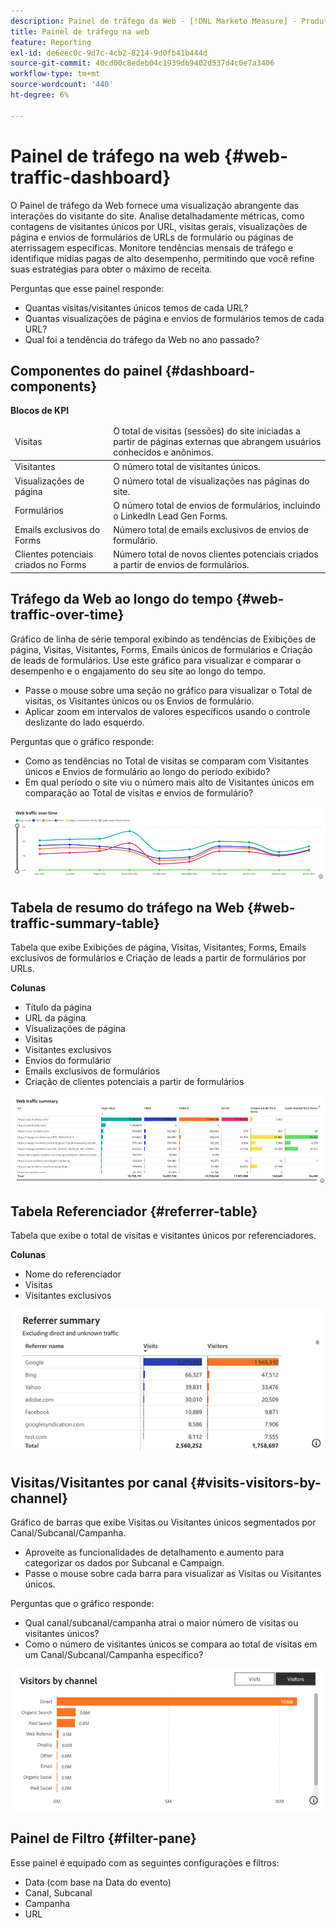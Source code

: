 ```yaml
---
description: Painel de tráfego da Web - [!DNL Marketo Measure] - Produto
title: Painel de tráfego na web
feature: Reporting
exl-id: de6eec0c-9d7c-4cb2-8214-9d0fb41b444d
source-git-commit: 40cd00c8edeb04c1939db9402d537d4c0e7a3406
workflow-type: tm+mt
source-wordcount: '440'
ht-degree: 6%

---
```


# Painel de tráfego na web {#web-traffic-dashboard}

O Painel de tráfego da Web fornece uma visualização abrangente das interações do visitante do site. Analise detalhadamente métricas, como contagens de visitantes únicos por URL, visitas gerais, visualizações de página e envios de formulários de URLs de formulário ou páginas de aterrissagem específicas. Monitore tendências mensais de tráfego e identifique mídias pagas de alto desempenho, permitindo que você refine suas estratégias para obter o máximo de receita.

Perguntas que esse painel responde:

* Quantas visitas/visitantes únicos temos de cada URL?
* Quantas visualizações de página e envios de formulários temos de cada URL?
* Qual foi a tendência do tráfego da Web no ano passado?

## Componentes do painel {#dashboard-components}

**Blocos de KPI**

<table>
<thead>
  <tr>
    <td>Visitas</td>
    <td>O total de visitas (sessões) do site iniciadas a partir de páginas externas que abrangem usuários conhecidos e anônimos.</td>
  </tr>
</thead>
<tbody>
  <tr>
    <td>Visitantes</td>
    <td>O número total de visitantes únicos.</td>
  </tr>
  <tr>
    <td>Visualizações de página</td>
    <td>O número total de visualizações nas páginas do site.</td>
  </tr>
  <tr>
    <td>Formulários</td>
    <td>O número total de envios de formulários, incluindo o LinkedIn Lead Gen Forms.</td>
  </tr>
  <tr>
    <td>Emails exclusivos do Forms</td>
    <td>Número total de emails exclusivos de envios de formulário.</td>
  </tr>
  <tr>
    <td>Clientes potenciais criados no Forms</td>
    <td>Número total de novos clientes potenciais criados a partir de envios de formulários.</td>
  </tr>
</tbody>
</table>

## Tráfego da Web ao longo do tempo {#web-traffic-over-time}

Gráfico de linha de série temporal exibindo as tendências de Exibições de página, Visitas, Visitantes, Forms, Emails únicos de formulários e Criação de leads de formulários. Use este gráfico para visualizar e comparar o desempenho e o engajamento do seu site ao longo do tempo.

* Passe o mouse sobre uma seção no gráfico para visualizar o Total de visitas, os Visitantes únicos ou os Envios de formulário.
* Aplicar zoom em intervalos de valores específicos usando o controle deslizante do lado esquerdo.

Perguntas que o gráfico responde:

* Como as tendências no Total de visitas se comparam com Visitantes únicos e Envios de formulário ao longo do período exibido?
* Em qual período o site viu o número mais alto de Visitantes únicos em comparação ao Total de visitas e envios de formulário?

![](assets/web-traffic-dashboard-1.png)

## Tabela de resumo do tráfego na Web {#web-traffic-summary-table}

Tabela que exibe Exibições de página, Visitas, Visitantes, Forms, Emails exclusivos de formulários e Criação de leads a partir de formulários por URLs.

**Colunas**

* Título da página
* URL da página
* Visualizações de página
* Visitas
* Visitantes exclusivos
* Envios do formulário
* Emails exclusivos de formulários
* Criação de clientes potenciais a partir de formulários

![](assets/web-traffic-dashboard-2.png)

## Tabela Referenciador {#referrer-table}

Tabela que exibe o total de visitas e visitantes únicos por referenciadores.

**Colunas**

* Nome do referenciador
* Visitas
* Visitantes exclusivos

![](assets/web-traffic-dashboard-3.png)

## Visitas/Visitantes por canal {#visits-visitors-by-channel}

Gráfico de barras que exibe Visitas ou Visitantes únicos segmentados por Canal/Subcanal/Campanha.

* Aproveite as funcionalidades de detalhamento e aumento para categorizar os dados por Subcanal e Campaign.
* Passe o mouse sobre cada barra para visualizar as Visitas ou Visitantes únicos.

Perguntas que o gráfico responde:

* Qual canal/subcanal/campanha atrai o maior número de visitas ou visitantes únicos?
* Como o número de visitantes únicos se compara ao total de visitas em um Canal/Subcanal/Campanha específico?

![](assets/web-traffic-dashboard-4.png)

## Painel de Filtro {#filter-pane}

Esse painel é equipado com as seguintes configurações e filtros:

* Data (com base na Data do evento)
* Canal, Subcanal
* Campanha
* URL
